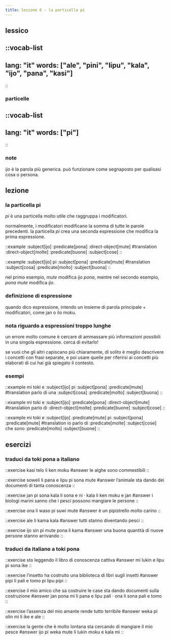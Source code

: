 ```yaml
---
title: lezione 6 - la particella pi 
---
```


## lessico
::vocab-list
---
lang: "it"
words: ["ale", "pini", "lipu", "kala", "ijo", "pana", "kasi"]
---
::

### particelle
::vocab-list
---
lang: "it"
words: ["pi"]
---
::

### note
*ijo* è la parola più generica. può funzionare come segnaposto per qualisasi cosa o persona.

## lezione
### la particella pi
*pi* è una particella molto utile che raggruppa i modificatori.

normalmente, i modificatori modificano la somma di tutte le parole precedenti. la particella *pi* crea una seconda espressione che modifica la prima espressione.

::example
:subject[ijo] :predicate[pona] :direct-object[mute]
#translation
:direct-object[molte] :predicate[buone] :subject[cose]
::

::example
:subject[ijo] pi :subject[pona] :predicate[mute]
#translation
:subject[cosa] :predicate[molto] :subject[buona]
::

nel primo esempio, *mute* modifica *ijo pona*, mentre nel secondo esempio, *pona mute* modifica *ijo*.

### definizione di espressione
quando dico espressione, intendo un insieme di parola principale + modificatori, come jan o ilo moku.

### nota riguardo a espressioni troppo lunghe
un errore molto comune è cercare di ammassare più informazioni possibili in una singola espressione. cerca di evitarlo!

se vuoi che gli altri capiscano più chiaramente, di solito è meglio descrivere i concetti con frasi separate, e poi usare quelle per riferirsi ai concetti più elaborati di cui hai già spiegato il contesto.

### esempi
::example
mi toki e :subject[ijo] pi :subject[pona] :predicate[mute]
#translation
parlo di una :subject[cosa] :predicate[molto] :subject[buona]
::

::example
mi toki e :subject[ijo] :predicate[pona] :direct-object[mute]
#translation
parlo di :direct-object[molte] :predicate[buone] :subject[cose]
::

::example
mi toki e :subject[ijo] :predicate[mute] pi :subject[pona] :predicate[mute]
#translation
io parlo di :predicate[molte] :subject[cose] che sono :predicate[molto] :subject[buone]
::

## esercizi
### traduci da toki pona a italiano
::exercise
kasi telo li ken moku
#answer
le alghe sono commestibili
::

::exercise
soweli li pana e lipu pi sona mute
#answer
l’animale sta dando dei documenti di tanta conoscenza
::

::exercise
jan pi sona kala li sona e ni · kala li ken moku e jan
#answer
i biologi marini sanno che i pesci possono mangiare le persone
::

::exercise
ona li waso pi suwi mute
#answer
è un pipistrello molto carino
::

::exercise
ale li kama kala
#answer
tutti stanno diventando pesci
::

::exercise
ijo sin pi mute pona li kama
#answer
una buona quantità di nuove persone stanno arrivando
::

### traduci da italiano a toki pona
::exercise
sto leggendo il libro di conoscenza cattiva
#answer
mi lukin e lipu pi sona ike
::

::exercise
l’insetto ha costruito una biblioteca di libri sugli insetti
#answer
pipi li pali e tomo pi lipu pipi
::

::exercise
il mio amico che sa costruire le case sta dando documenti sulla costruzione
#answer
jan pona mi li pana e lipu pali · ona li sona pali e tomo
::

::exercise
l’assenza del mio amante rende tutto terribile
#answer
weka pi olin mi li ike e ale
::

::exercise
la gente che è molto lontana sta cercando di mangiare il mio pesce 
#answer
ijo pi weka mute li lukin moku e kala mi
::